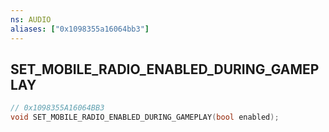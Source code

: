 ```yaml
---
ns: AUDIO
aliases: ["0x1098355a16064bb3"]
---
```

## SET_MOBILE_RADIO_ENABLED_DURING_GAMEPLAY

```c
// 0x1098355A16064BB3
void SET_MOBILE_RADIO_ENABLED_DURING_GAMEPLAY(bool enabled);
```
